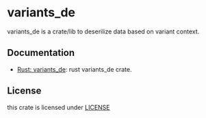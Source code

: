 # variants_de

variants_de is a crate/lib to deserilize data based on variant context.

## Documentation
  * [Rust: variants_de](./rust/README.md): rust variants_de crate.

## License

this crate is licensed under [LICENSE](./LICENSE-MIT)